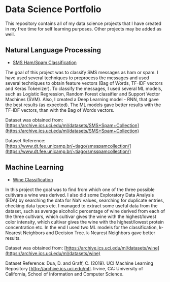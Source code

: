 # Data Science Portfolio
This repository contains all of my data science projects that I have created in my free time for self learning purposes. Other projects may be added as well.


**Natural Language Processing**
---

- [SMS Ham/Spam Classification](https://github.com/TopukovAndrej/Data-Science-Portfolio/blob/main/.ipynb%20Notebooks/SMS%20Classification.ipynb)

The goal of this project was to classify SMS messages as ham or spam. I have used several techniques to preprocess the messages and used several techniques to obtain feature 
vectors (Bag of Words, TF-IDF vectors and Keras Tokenizer). To classify the messages, I used several ML models, such as Logistic Regression, Random Forest classifier and Support 
Vector Machines (SVM). Also, I created a Deep Learning model - RNN, that gave the best results (as expected). The ML models gave better results with the TF-IDF vectors, than 
with the Bag of Words vectors.

Dataset was obtained from: [https://archive.ics.uci.edu/ml/datasets/SMS+Spam+Collection](https://archive.ics.uci.edu/ml/datasets/SMS+Spam+Collection)

Dataset Reference: [https://www.dt.fee.unicamp.br/~tiago/smsspamcollection/](https://www.dt.fee.unicamp.br/~tiago/smsspamcollection/)

**Machine Learning**
---

- [Wine Classification](https://github.com/TopukovAndrej/Data-Science-Portfolio/blob/main/.ipynb%20Notebooks/Wine%20Classification.ipynb)

In this project the goal was to find from which one of the three possible cultivars a wine was derived. I also did some Exploratory Data Analysis (EDA) by searching the data for 
NaN
values, searching for duplicate entries, checking data types etc. I managed to extract some useful data from the dataset, such as average alcoholic percentage of wine derived 
from each of the three cultivars, which cultivar gives the wine with the highest/lowest color intensity, which cultivar gives the wine with the highest/lowest protein 
concentration etc. In the end I used two ML models for the classification, k-Nearest Neighbors and Decision Tree. k-Nearest Neighbors gave better results.

Dataset was obtained from: [https://archive.ics.uci.edu/ml/datasets/wine](https://archive.ics.uci.edu/ml/datasets/wine)

Dataset Reference: Dua, D. and Graff, C. (2019). UCI Machine Learning Repository [http://archive.ics.uci.edu/ml]. Irvine, CA: University of California, School of Information and 
Computer Science.
